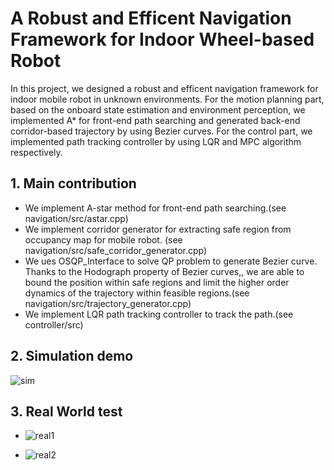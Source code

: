 # A Robust and Efficent Navigation Framework for  Indoor Wheel-based Robot

In this project, we designed a robust and efficent navigation framework for indoor mobile robot in unknown environments. For the motion planning part, based on the onboard state estimation and environment perception, we implemented A* for front-end path searching and generated back-end corridor-based trajectory by using Bezier curves. For the control part, we implemented path tracking controller by using LQR and MPC algorithm respectively.

## 1. Main contribution

- We implement A-star method for front-end path searching.(see navigation/src/astar.cpp)
- We implement corridor generator for extracting safe region from occupancy map for mobile robot. (see navigation/src/safe_corridor_generator.cpp)
- We ues OSQP_Interface to solve QP problem to generate Bezier curve. Thanks to the Hodograph property of Bezier curves,, we are able to bound the position within safe regions and limit the higher order dynamics of the trajectory within feasible regions.(see navigation/src/trajectory_generator.cpp)
- We implement LQR path tracking controller to track the path.(see controller/src)

## 2. Simulation demo

![sim](/home/kaho/Workspaces/navigation_ws/src/sim.gif)	

## 3. Real World test

- ![real1](/home/kaho/Workspaces/navigation_ws/src/real1.GIF)

- ![real2](/home/kaho/Workspaces/navigation_ws/src/real2.GIF)

